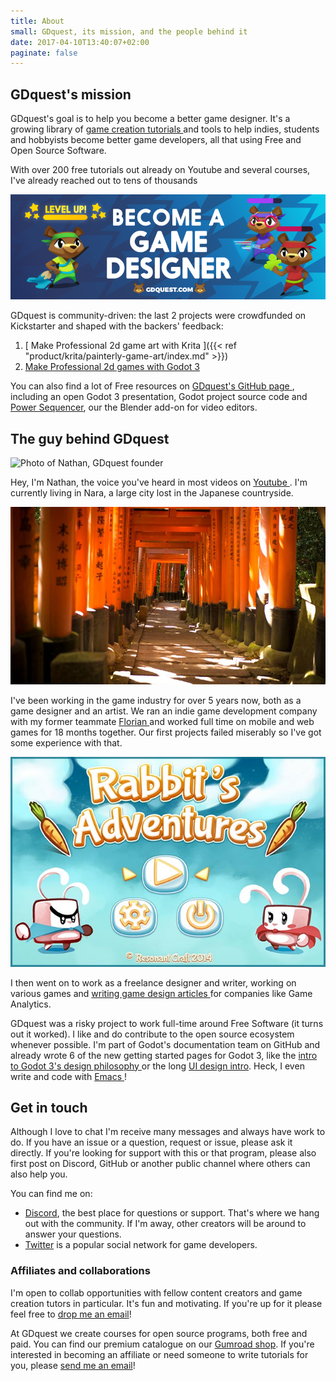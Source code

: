 ```yaml
---
title: About
small: GDquest, its mission, and the people behind it
date: 2017-04-10T13:40:07+02:00
paginate: false
---
```


## GDquest's mission

GDquest's goal is to help you become a better game designer. It's a growing library of [ game creation tutorials ](/tutorial) and tools to help indies, students and hobbyists become better game developers, all that using Free and Open Source Software.

With over 200 free tutorials out already on Youtube and several courses, I've already reached out to tens of thousands

![GDquest banner card](./img/business-card-banner-format.png)

GDquest is community-driven: the last 2 projects were crowdfunded on Kickstarter and shaped with the backers' feedback:

1. [ Make Professional 2d game art with Krita ]({{< ref "product/krita/painterly-game-art/index.md" >}})
2. [ Make Professional 2d games with Godot 3 ](https://gumroad.com/l/godot-tutorial-make-professional-2d-games)

You can also find a lot of Free resources on [ GDquest's GitHub page ](https://github.com/GDquest/), including an open Godot 3 presentation, Godot project source code and [Power Sequencer](https://github.com/GDquest/Blender-power-sequencer), our the Blender add-on for video editors.

## The guy behind GDquest

![Photo of Nathan, GDquest founder]()

Hey, I'm Nathan, the voice you've heard in most videos on [ Youtube ](http://youtube.com/c/gdquest). I'm currently living in Nara, a large city lost in the Japanese countryside.

![Fushimi Inari Taisha](./img/fushimi-inari-taisha.jpg)

I've been working in the game industry for over 5 years now, both as a game designer and an artist. We ran an indie game development company with my former teammate [ Florian ](https://twitter.com/Nemega) and worked full time on mobile and web games for 18 months together. Our first projects failed miserably so I've got some experience with that.

![Old game project with Nemega](./img/rabbit-adventures-resonant-craft.jpg)

I then went on to work as a freelance designer and writer, working on various games and [ writing game design articles ](https://gameanalytics.com/blog/how-to-make-your-game-ui-shine-and-increase-conversions.html) for companies like Game Analytics.

GDquest was a risky project to work full-time around Free Software (it turns out it worked). I like and do contribute to the open source ecosystem whenever possible. I'm part of Godot's documentation team on GitHub and already wrote 6 of the new getting started pages for Godot 3, like the [ intro to Godot 3's design philosophy ](http://docs.godotengine.org/en/latest/getting_started/step_by_step/godot_design_philosophy.html) or the long [UI design intro](http://docs.godotengine.org/en/latest/getting_started/step_by_step/ui_game_user_interface.html). Heck, I even write and code with [ Emacs ](https://www.gnu.org/software/emacs/)!

## Get in touch

Although I love to chat I'm receive many messages and always have work to do. If you have an issue or a question, request or issue, please ask it directly. If you're looking for support with this or that program, please also first post on Discord, GitHub or another public channel where others can also help you.

You can find me on:

- [Discord](https://discord.gg/KVaCsSP), the best place for questions or support. That's where we hang out with the community. If I'm away, other creators will be around to answer your questions.
- [Twitter](https://twitter.com/NathanGDquest) is a popular social network for game developers.

### Affiliates and collaborations

I'm open to collab opportunities with fellow content creators and game creation tutors in particular. It's fun and motivating. If you're up for it please feel free to [drop me an email](mailto:nathan@gdquest.com)!

At GDquest we create courses for open source programs, both free and paid. You can find our premium catalogue on our [Gumroad shop](https://gumroad.com/gdquest). If you're interested in becoming an affiliate or need someone to write tutorials for you, please [send me an email](mailto:nathan@gdquest.com?subject=Affiliate%20partnership)!
